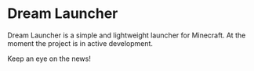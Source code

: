# Dream Launcher

Dream Launcher is a simple and lightweight launcher for Minecraft. At the moment the project is in active development.

Keep an eye on the news!
